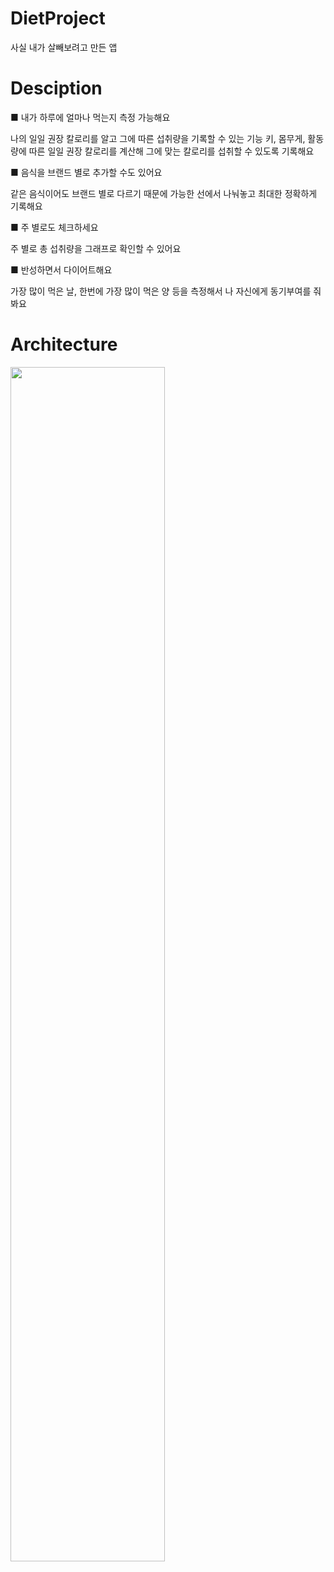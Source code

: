 # DietProject

사실 내가 살빼보려고 만든 앱

# Desciption

■ 내가 하루에 얼마나 먹는지 측정 가능해요

나의 일일 권장 칼로리를 알고 그에 따른 섭취량을 기록할 수 있는 기능
키, 몸무게, 활동량에 따른 일일 권장 칼로리를 계산해 그에 맞는 칼로리를 섭취할 수 있도록 기록해요

■ 음식을 브랜드 별로 추가할 수도 있어요

같은 음식이어도 브랜드 별로 다르기 때문에 가능한 선에서 나눠놓고 최대한 정확하게 기록해요

■ 주 별로도 체크하세요

주 별로 총 섭취량을 그래프로 확인할 수 있어요

■ 반성하면서 다이어트해요

가장 많이 먹은 날, 한번에 가장 많이 먹은 양 등을 측정해서 나 자신에게 동기부여를 줘봐요

# Architecture

<img width="70%" src="https://img1.daumcdn.net/thumb/R1280x0/?scode=mtistory2&fname=https%3A%2F%2Fblog.kakaocdn.net%2Fdn%2FPJTRL%2Fbtq8IgnyP7P%2FUiDj9o89fYDn0kJKUkleHk%2Fimg.jpg"/>
